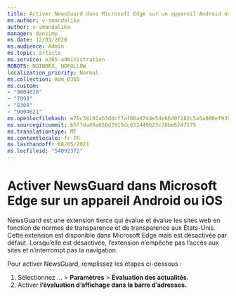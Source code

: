 ```yaml
---
title: Activer NewsGuard dans Microsoft Edge sur un appareil Android ou iOS
ms.author: v-smandalika
author: v-smandalika
manager: dansimp
ms.date: 12/03/2020
ms.audience: Admin
ms.topic: article
ms.service: o365-administration
ROBOTS: NOINDEX, NOFOLLOW
localization_priority: Normal
ms.collection: Adm_O365
ms.custom:
- "9004028"
- "7098"
- "8308"
- "9004621"
ms.openlocfilehash: e70c38192ab3ddcf7af08ad744e5de66d0f282c5a5a080ef930f5f50b9f9e3d6
ms.sourcegitcommit: b5f7da89a650d2915dc652449623c78be6247175
ms.translationtype: MT
ms.contentlocale: fr-FR
ms.lasthandoff: 08/05/2021
ms.locfileid: "54092372"
---
```

# <a name="turn-on-newsguard-in-microsoft-edge-on-an-android-or-ios-device"></a>Activer NewsGuard dans Microsoft Edge sur un appareil Android ou iOS

NewsGuard est une extension tierce qui évalue et évalue les sites web en fonction de normes de transparence et de transparence aux États-Unis. Cette extension est disponible dans Microsoft Edge mais est désactivée par défaut. Lorsqu’elle est désactivée, l’extension n’empêche pas l’accès aux sites et n’interrompt pas la navigation.

Pour activer NewsGuard, remplissez les étapes ci-dessous :
1. Sélectionnez ... > **Paramètres**  >  **Évaluation des actualités**.
2. Activer **l’évaluation d’affichage dans la barre d’adresses.**